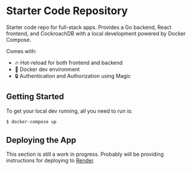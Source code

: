 # Starter Code Repository

Starter code repo for full-stack apps. Provides a Go backend, React frontend, and CockroachDB with a local
development powered by Docker Compose.

Comes with:

- 🔥 Hot-reload for both frontend and backend
- 🚢 Docker dev environment
- 🔒 Authentication and Authorization using Magic

## Getting Started

To get your local dev running, all you need to run is:

```bash
$ docker-compose up
```

## Deploying the App

This section is still a work in progress. Probably will be providing instructions for
deploying to [Render](render.com).
